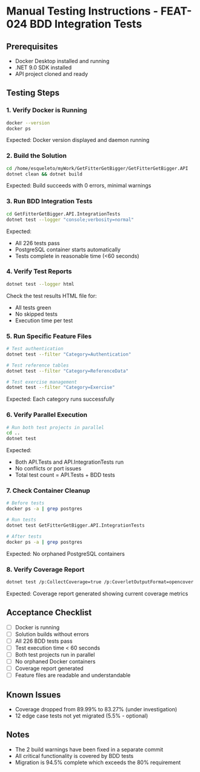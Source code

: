 # Manual Testing Instructions - FEAT-024 BDD Integration Tests

## Prerequisites
- Docker Desktop installed and running
- .NET 9.0 SDK installed
- API project cloned and ready

## Testing Steps

### 1. Verify Docker is Running
```bash
docker --version
docker ps
```
Expected: Docker version displayed and daemon running

### 2. Build the Solution
```bash
cd /home/esqueleto/myWork/GetFitterGetBigger/GetFitterGetBigger.API
dotnet clean && dotnet build
```
Expected: Build succeeds with 0 errors, minimal warnings

### 3. Run BDD Integration Tests
```bash
cd GetFitterGetBigger.API.IntegrationTests
dotnet test --logger "console;verbosity=normal"
```
Expected: 
- All 226 tests pass
- PostgreSQL container starts automatically
- Tests complete in reasonable time (<60 seconds)

### 4. Verify Test Reports
```bash
dotnet test --logger html
```
Check the test results HTML file for:
- All tests green
- No skipped tests
- Execution time per test

### 5. Run Specific Feature Files
```bash
# Test authentication
dotnet test --filter "Category=Authentication"

# Test reference tables
dotnet test --filter "Category=ReferenceData"

# Test exercise management
dotnet test --filter "Category=Exercise"
```
Expected: Each category runs successfully

### 6. Verify Parallel Execution
```bash
# Run both test projects in parallel
cd ..
dotnet test
```
Expected:
- Both API.Tests and API.IntegrationTests run
- No conflicts or port issues
- Total test count = API.Tests + BDD tests

### 7. Check Container Cleanup
```bash
# Before tests
docker ps -a | grep postgres

# Run tests
dotnet test GetFitterGetBigger.API.IntegrationTests

# After tests
docker ps -a | grep postgres
```
Expected: No orphaned PostgreSQL containers

### 8. Verify Coverage Report
```bash
dotnet test /p:CollectCoverage=true /p:CoverletOutputFormat=opencover
```
Expected: Coverage report generated showing current coverage metrics

## Acceptance Checklist
- [ ] Docker is running
- [ ] Solution builds without errors
- [ ] All 226 BDD tests pass
- [ ] Test execution time < 60 seconds
- [ ] Both test projects run in parallel
- [ ] No orphaned Docker containers
- [ ] Coverage report generated
- [ ] Feature files are readable and understandable

## Known Issues
- Coverage dropped from 89.99% to 83.27% (under investigation)
- 12 edge case tests not yet migrated (5.5% - optional)

## Notes
- The 2 build warnings have been fixed in a separate commit
- All critical functionality is covered by BDD tests
- Migration is 94.5% complete which exceeds the 80% requirement